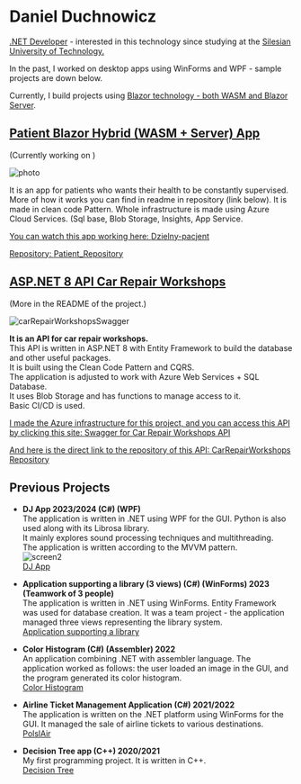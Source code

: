 # Daniel Duchnowicz  
<u>.NET Developer</u> - interested in this technology since studying at the <u>Silesian University of Technology.</u>

In the past, I worked on desktop apps using WinForms and WPF - sample projects are down below.

Currently, I build projects using <u>Blazor technology - both WASM and Blazor Server</u>.


## <u>**Patient Blazor Hybrid (WASM + Server) App**</u>
(Currently working on )

![photo](https://github.com/user-attachments/assets/abf23f67-e4bc-4dea-9c3d-dabc1d010788)

It is an app for patients who wants their health to be constantly supervised.
More of how it works you can find in readme in repository (link below).
It is made in clean code Pattern. Whole infrastructure is made using Azure Cloud Services.
(Sql base, Blob Storage, Insights, App Service.


<u>You can watch this app working here: </u>
[Dzielny-pacjent](https://dzielny-pacjent.pl)

<u>Repository: </u>
[Patient_Repository](https://github.com/danielduch212/Patient)


## <u>**ASP.NET 8 API Car Repair Workshops**</u>
(More in the README of the project.)

![carRepairWorkshopsSwagger](https://github.com/user-attachments/assets/931bb093-8bd9-419b-98fb-c2020a8eb01d)

**It is an API for car repair workshops.**  
This API is written in ASP.NET 8 with Entity Framework to build the database and other useful packages.  
It is built using the Clean Code Pattern and CQRS.  
The application is adjusted to work with Azure Web Services + SQL Database.  
It uses Blob Storage and has functions to manage access to it.  
Basic CI/CD is used.

<u>I made the Azure infrastructure for this project, and you can access this API by clicking this site:  </u>
[Swagger for Car Repair Workshops API](https://carrepairworkshops-api-prod-a8cfb0eddjbmbmc8.polandcentral-01.azurewebsites.net/swagger/index.html)

<u>And here is the direct link to the repository of this API: </u>
[CarRepairWorkshops Repository](https://github.com/danielduch212/CarRepairWorkshops)

## Previous Projects


- **DJ App 2023/2024 (C#) (WPF)**  
  The application is written in .NET using WPF for the GUI. Python is also used along with its Librosa library.  
  It mainly explores sound processing techniques and multithreading.  
  The application is written according to the MVVM pattern.  
  ![screen2](https://github.com/danielduch212/danielduch212/assets/72360092/99f4fc95-b9b1-417a-9494-f748649bc349)  
  [DJ App](https://github.com/danielduch212/DjProgram)

- **Application supporting a library (3 views) (C#) (WinForms) 2023 (Teamwork of 3 people)**  
  The application is written in .NET using WinForms. Entity Framework was used for database creation. It was a team project - the application managed three views representing the library system.  
  [Application supporting a library](https://github.com/danielduch212/LibraryManagmentStudio)

- **Color Histogram (C#) (Assembler) 2022**  
  An application combining .NET with assembler language. The application worked as follows: the user loaded an image in the GUI, and the program generated its color histogram.  
  [Color Histogram](https://github.com/danielduch212/Histogram-Barw)

- **Airline Ticket Management Application (C#) 2021/2022**  
  The application is written on the .NET platform using WinForms for the GUI. It managed the sale of airline tickets to various destinations.  
  [PolslAir](https://github.com/danielduch212/PolslAir)

- **Decision Tree app (C++) 2020/2021**  
  My first programming project. It is written in C++.  
  [Decision Tree](https://github.com/danielduch212/Drzewo-Decyzyjne-2020)
